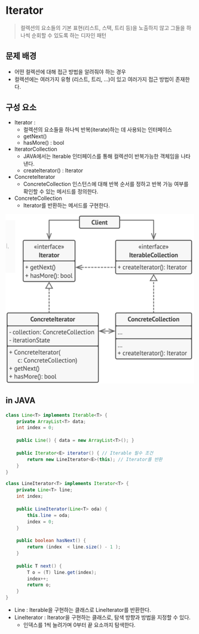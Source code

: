 # Iterator
> 컬렉션의 요소들의 기본 표현​(리스트, 스택, 트리 등)​을 노출하지 않고 그들을 하나씩 순회할 수 있도록 하는 디자인 패턴

## 문제 배경
- 어떤 컬렉션에 대해 접근 방법을 알려줘야 하는 경우
- 컬렉션에는 여러가지 유형 (리스트, 트리, ...)이 있고 여러가지 접근 방법이 존재한다.

## 구성 요소
- Iterator : 
    - 컬렉션의 요소들을 하나씩 반복(iterate)하는 데 사용되는 인터페이스
    - getNext()
    - hasMore() : bool
- IteratorCollection
    - JAVA에서는 Iterable 인터페이스를 통해  컬렉션이 반복가능한 객체임을 나타낸다.
    - createIterator() : Iterator
- ConcreteIterator
    - ConcreteCollection 인스턴스에 대해 반복 순서를 정하고 반복 가능 여부를 확인할 수 있는 메서드를 정의한다.
- ConcreteCollection
    - Iterator를 반환하는 메서드를 구현한다.

![](Iterator.png)

## in JAVA

```java
class Line<T> implements Iterable<T> {
	private ArrayList<T> data;
	int index = 0;
	
	public Line() { data = new ArrayList<T>(); }
	
	public Iterator<E> iterator() { // Iterable 필수 조건
        return new LineIterator<E>(this); // Iterator를 반환
    }
}
```
```java
class LineIterator<T> implements Iterator<T> {
	private Line<T> line;
    int index;

    public LineIterator(Line<T> oda) {
        this.line = oda;
        index = 0;
    }

    public boolean hasNext() {
        return (index  < line.size() - 1 );
    }
    
	public T next() {
		T o = (T) line.get(index);
		index++;
		return o;
	}
}
```

- Line : Iterable을 구현하는 클래스로 LineIterator를 반환한다.
- LineIterator : Iterator을 구현하는 클래스로, 탐색 방향과 방법을 지정할 수 있다.
    - 인덱스를 1씩 늘려가며 0부터 끝 요소까지 탐색한다.